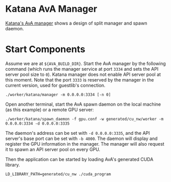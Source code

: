 Katana AvA Manager
==================

[Katana's AvA manager](https://github.com/KatanaGraph/katana/tree/master/libava)
shows a design of split manager and spawn daemon.

Start Components
================

Assume we are at `${AVA_BUILD_DIR}`.
Start the AvA manager by the following command (which runs the manager service
at port `3334` and sets the API server pool size to `0`).
Katana manager does not enable API server pool at this moment.
Note that the port `3333` is reserved by the manager in the current version, used
for guestlib's connection.

```Shell
./worker/katana/manager -m 0.0.0.0:3334 [-n 0]
```

Open another terminal, start the AvA spawn daemon on the local machine (as
this example) or a remote GPU server:

```Shell
./worker/katana/spawn_daemon -f gpu.conf -w generated/cu_nw/worker -m 0.0.0.0:3334 -d 0.0.0.0:3335
```

The daemon's address can be set with `-d 0.0.0.0:3335`, and the API server's base port can be set
with `-b 4000`.
The daemon will display and register the GPU information in the manager.
The manager will also request it to spawn an API server pool on every GPU.

Then the application can be started by loading AvA's generated CUDA library.

```Shell
LD_LIBRARY_PATH=generated/cu_nw ./cuda_program
```
